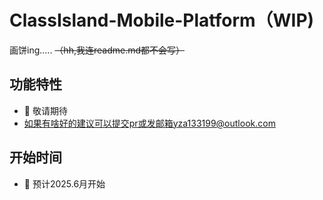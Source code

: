 # ClassIsland-Mobile-Platform（WIP)
画饼ing..... ~~（hh,我连readme.md都不会写）~~
## 功能特性
- 🚧 敬请期待
- 如果有啥好的建议可以提交pr或发邮箱yza133199@outlook.com

## 开始时间
- 🚧 预计2025.6月开始

